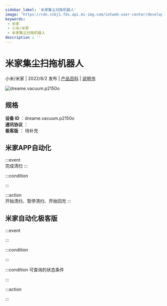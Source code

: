 ```yaml
---
sidebar_label: '米家集尘扫拖机器人'
image: 'https://cdn.cnbj1.fds.api.mi-img.com/iotweb-user-center/developer_1679047842450sxwAaCnA.png?GalaxyAccessKeyId=AKVGLQWBOVIRQ3XLEW&Expires=9223372036854775807&Signature=AFu03T8ZJeHrZROXDK0g9UPwIL4='
keywords: 
 - 米家
 - 小米/米家
 - 米家集尘扫拖机器人
description : ''
---
```

# 米家集尘扫拖机器人

小米/米家 | 2022/8/2 发布 | [产品百科](https://home.mi.com/webapp/content/baike/product/index.html?model=dreame.vacuum.p2150o/) | [说明书](https://home.mi.com/views/introduction.html?model=dreame.vacuum.p2150o&region=cn)

![dreame.vacuum.p2150o](https://cdn.cnbj1.fds.api.mi-img.com/iotweb-user-center/developer_1679047842450sxwAaCnA.png?GalaxyAccessKeyId=AKVGLQWBOVIRQ3XLEW&Expires=9223372036854775807&Signature=AFu03T8ZJeHrZROXDK0g9UPwIL4=)

## 规格  
> 
**设备 ID** ：dreame.vacuum.p2150o  
**通讯协议** ：  
**极客版**  ： 待补充 


## 米家APP自动化  

:::event  
完成清扫
:::

:::condition  

:::

:::action   
开始清扫、暂停清扫、开始回充
:::

## 米家自动化极客版  

:::event  

:::

:::condition  

:::

:::condition 可查询的状态条件  

:::

:::action  

:::

        
